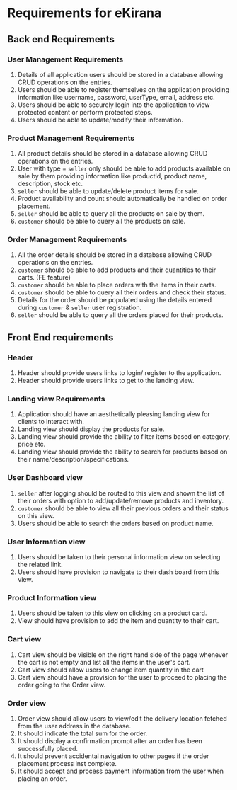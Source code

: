 # Requirements for eKirana

## Back end Requirements

### User Management Requirements

1. Details of all application users should be stored in a database allowing CRUD operations on the entries.
2. Users should be able to register themselves on the application providing information like username, password, userType, email, address etc.
3. Users should be able to securely login into the application to view protected content or perform protected steps.
4. Users should be able to update/modify their information.

### Product Management Requirements

1. All product details should be stored in a database allowing CRUD operations on the entries.
2. User with type = `seller` only should be able to add products available on sale by them providing information like productId, product name, description, stock etc.
3. `seller` should be able to update/delete product items for sale.
4. Product availability and count should automatically be handled on order placement.
5. `seller` should be able to query all the products on sale by them.  
6. `customer` should be able to query all the products on sale.

### Order Management Requirements

1. All the order details should be stored in a database allowing CRUD operations on the entries.
2. `customer` should be able to add products and their quantities to their carts. (FE feature)
3. `customer` should be able to place orders with the items in their carts.
4. `customer` should be able to query all their orders and check their status.
5. Details for the order should be populated using the details entered during `customer` & `seller` user registration.
6. `seller` should be able to query all the orders placed for their products.

## Front End requirements

### Header

1. Header should provide users links to login/ register to the application.
2. Header should provide users links to get to the landing view.

### Landing view Requirements

1. Application should have an aesthetically pleasing landing view for clients to interact with.
2. Landing view should display the products for sale.
3. Landing view should provide the ability to filter items based on category, price etc.
4. Landing view should provide the ability to search for products based on their name/description/specifications.

### User Dashboard view

1. `seller` after logging should be routed to this view and shown the list of their orders with option to add/update/remove products and inventory.
2. `customer` should be able to view all their previous orders and their status on this view.
3. Users should be able to search the orders based on product name.

### User Information view

1. Users should be taken to their personal information view on selecting the related link.
2. Users should have provision to navigate to their dash board from this view.

### Product Information view

1. Users should be taken to this view on clicking on a product card.
2. View should have provision to add the item and quantity to their cart.

### Cart view

1. Cart view should be visible on the right hand side of the page whenever the cart is not empty and list all the items in the user's cart.
2. Cart view should allow users to change item quantity in the cart
3. Cart view should have a provision for the user to proceed to placing the order going to the Order view.

### Order view

1. Order view should allow users to view/edit the delivery location fetched from the user address in the database.
2. It should indicate the total sum for the order.
3. It should display a confirmation prompt after an order has been successfully placed.
4. It should prevent accidental navigation to other pages if the order placement process inst complete.
5. It should accept and process payment information from the user when placing an order.
